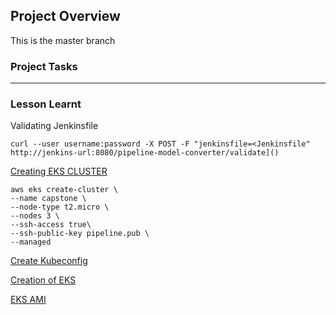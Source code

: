 ## Project Overview
This is the master branch

### Project Tasks

---

### Lesson Learnt

Validating Jenkinsfile

```
curl --user username:password -X POST -F "jenkinsfile=<Jenkinsfile" http://jenkins-url:8080/pipeline-model-converter/validate]()
```

[Creating EKS CLUSTER](https://docs.aws.amazon.com/eks/latest/userguide/getting-started-eksctl.html)

```
aws eks create-cluster \
--name capstone \
--node-type t2.micro \
--nodes 3 \
--ssh-access true\
--ssh-public-key pipeline.pub \
--managed
```

[Create Kubeconfig](https://docs.aws.amazon.com/eks/latest/userguide/create-kubeconfig.html)



[Creation of EKS](https://logz.io/blog/amazon-eks-cluster/)

[EKS AMI](https://docs.aws.amazon.com/eks/latest/userguide/gpu-ami.html)